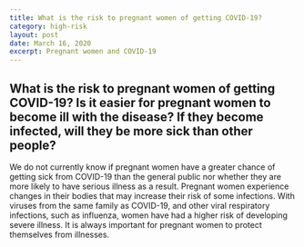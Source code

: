 ```yaml
---
title: What is the risk to pregnant women of getting COVID-19?
category: high-risk
layout: post
date: March 16, 2020
excerpt: Pregnant women and COVID-19
---
```


## What is the risk to pregnant women of getting COVID-19? Is it easier for pregnant women to become ill with the disease? If they become infected, will they be more sick than other people? ##

We do not currently know if pregnant women have a greater chance of getting sick from COVID-19 than the general public nor whether they are more likely to have serious illness as a result. Pregnant women experience changes in their bodies that may increase their risk of some infections. With viruses from the same family as COVID-19, and other viral respiratory infections, such as influenza, women have had a higher risk of developing severe illness. It is always important for pregnant women to protect themselves from illnesses.
